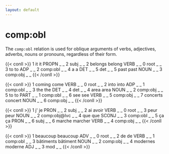 ```yaml
---
layout: default
---
```


# **comp:obl**
The `comp:obl` relation is used for oblique arguments of verbs, adjectives, adverbs, nouns or pronouns, regardless of their form.

{{< conll >}}
1	it	it	PROPN	_	_	2	subj	_	_
2	belongs	belong	VERB	_	_	0	root	_	_
3	to	to	ADP	_	_	2	comp:obl	_	_
4	a	a	DET	_	_	5	det	_	_
5	past	past	NOUN	_	_	3	comp:obj	_	_
{{< /conll >}}

{{< conll >}}
1	coming	come	VERB	_	_	0	root	_	_
2	into	into	ADP	_	_	1	comp:obl	_	_
3	the	the	DET	_	_	4	det	_	_
4	area	area	NOUN	_	_	2	comp:obj	_	_
5	to	to	PART	_	_	1	comp:obl	_	_
6	see	see	VERB	_	_	5	comp:obj	_	_
7	concerts	concert	NOUN	_	_	6	comp:obj	_	_
{{< /conll >}}


{{< conll >}}
1	j'	je	PRON	_	_	2	subj	_	_
2	ai	avoir	VERB	_	_	0	root	_	_
3	peur	peur	NOUN	_	_	2	comp:obj@lvc	_	_
4	que	que	SCONJ	_	_	3	comp:obl	_	_
5	ça	ça	PRON	_	_	6	subj	_	_
6	marche	marcher	VERB	_	_	4	comp:obj	_	_
{{< /conll >}}

{{< conll >}}
1	beaucoup	beaucoup	ADV	_	_	0	root	_	_
2	de	de	VERB	_	_	1	comp:obl	_	_
3	bâtiments	bâtiment	NOUN	_	_	2	comp:obj	_	_
4	modernes	moderne	ADJ	_	_	3	mod	_	_
{{< /conll >}}